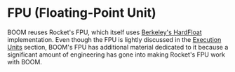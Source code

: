# FPU (Floating-Point Unit)

BOOM reuses Rocket's FPU, which itself uses [Berkeley's HardFloat](https://github.com/ucb-bar/berkeley-hardfloat) implementation.
Even though the FPU is lightly discussed in the [Execution Units](./execution-units.md) section, BOOM's FPU has additional material dedicated to it because a significant amount of engineering has gone into making Rocket's FPU work with BOOM.
